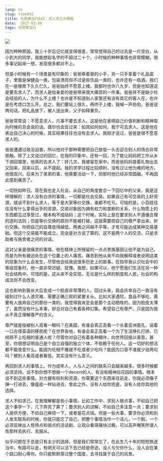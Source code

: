 ```yaml
---
lang: cn
slug: time042
title: 光阴典当行042：求人求己为哪般
date:  2017-03-09
tags: 光阴典当行
---
```

<!-- more -->
![](/uploads/time042.jpg)

因为种种原因，我三十岁后记忆就变得很差，常常觉得自己的过去是一片空白，从小到大的同学，我能想起名字的不超过二十个。小时候的种种事情也非常模糊，很多事记起来一想，发现很多都对不上。

但是小时候有一个场景是有印象的：爸爸牵着我的小手，另一只手拿着个礼品盒子，里面是保健品一类，包装漂亮但不过是些饮品一类的，也许还有一瓶酒。我们在一座楼房下久久伫久，爸爸始终不愿意上楼。我那时也许八九岁，但是也知道这是要去求人了，而求人是给亲爱的爸爸带来很大痛苦的一件事。爸爸并不是缺少社会经验的人，为什么不上楼？也许是不知道别人家里还有没有其它的客人在，也许是在考虑口怎么开。总之，我们要站上很久，再终于上楼，我喊一声伯伯，爸爸说两句话，把礼品放下，被人送出来，父子如释重负。

爸爸常常说：不愿意求人，凡事不要去求人。这是他在表明自己价值判断和精神取向时候的总会说的话。偶尔也会反过来：如其如何如何，我宁可去求人。这是他在表达自己决心的时候，其实结果往往也没有去求人。我刚才说过，爸爸是很不愿意求人的。

爸爸遭遇过政治迫害，所以他对于那种需要把自己放低一头去迎合别人的场合非常抵触。除了上文说过的回忆，在我的印象中，还有一回，为了能让妈妈把工作从乡下调回城里，他真的去求人了：好几次，我被留在家中，而爸爸妈妈提着礼物出去又回来，回来以后，从不提起。我的求学过程比较顺利，没有过让他为难的地方，他很高兴。后来为了弟弟的事，他需要活动一下，但那时他已经非常圆融，不再因此感到痛苦了。

一切恍如昨日。现在我也走入社会，从自己的角度套合一下回忆中的父亲，我是这样理解的：求人没有白求的事情，一切都是社会交易。如果自己有可交易的上好资源，就谈不到什么求人，等于是大家等价交换，谁都不吃亏。可恼的是，小百姓往往没有什么拿得出手的资源，交易对象因为拥有权力和垄断的关系，什么物质上的东西都见过享受过，根本构不成砝码；这个时候，实际上是在要求别人不遵循合理的逐利法则；但是等价交换的原则不能被打破，这就需要把自己的尊严拿出来，折价交换。你把自己的自尊放得越低，两者之间越不平等，才有可能达成某种交易基础。但这个交易能不能成立，完全是对方说了算的。这不是两个人的交流，只是求助者与施舍者之间的对话。

这对父亲是很痛苦的事情，他在精神上所残留的一点点贵族基因让他不是为自己，而是为所有被迫处在这个位置上的人痛苦。痛苦到他从来不向我解释或者说明这类的现象为什么会发生，尽管他会给我说很多历史上的故事。在指导我认识社会中的等级现象时，他一直非常迟疑、犹豫。我想，如果可以，他宁愿我们生活在另一种社会结构中。可惜的是，这从来不会实现。无论是什么样的制度和人民，社会的构成法则不会改变。

这也影响到我长大后变成一个脸皮非常薄的人。回过头来，我会庆幸自己一直没有碰到过什么人道灾难、需要正确三观的紧要关头。比如大家遇险，食品不够吃，需要有人放弃自己的那份一类的。我觉得我肯定会是那个主动牺牲的。因为脸皮太薄了，虽然没有什么本事，却总对自己有着各种幻象。希望自己有尊严。只是因为我从不真正理解尊严的含义。

尊严就是指被别人高看一眼吗？在美国，有谁会真正高看一个长着亚洲面孔、说着一口古怪英语的移民呢？在世界各地，有谁会真正高看一个为了生活挣扎打拼、已经顾不上吃相的普通人呢？尽管你对自己有着各种期许，向世界回报以善意。甚至，你很想证明自己是个自立自强的独立个体，不依赖于任何人。这一切好的想法都不能改变什么。能因为吃相不雅就不吃或者少吃吗？能因为口音不准就少说两句吗？被别人看高或者看低，其实没有什么意义。

再回到求人的事情上。作为成年人，人与人之间的联系只会越来越多。很多时候都必须坚持。谈不到你想不想做一个decent的人、有没有精神后花园的事情。根本谈不到这些事情。对方握有权利和资源，你需要这个东西来往前走，你就必须像子弹一打进去，像瘟疫一样钻进去，舍此之外，没有人给你兜底，没有人给你其他的选择。

求人不如求己，在我理解都是些小事情。比如工作中，求别人做点事，不如自己把这个事学一下，几下弄完了算了；要求别人的谅解，不如自己多注意一点；要求别人提供方便，不如自己麻烦一下，或者是花点钱。但是一些大事，要求你必须和别人发生联系的时候，你就只能忘了自己，把整个事情当作一个活儿，一个剧，一个必须反映出人性特点和弱点的活话剧、让观众看得痛快过瘾，可以高声嘲笑所谓人性那样去执行、去服从。

似乎问题在于总是只有太少的选择。但是我们常常忘了，在此生几十年的短短旅途当中，有路可以走，有明天可以活下去已经是奇迹。没人亏欠你什么，没人会在某个路口耐心等你。你只能默默穿过整个国度，去寻找属于自己的风景。